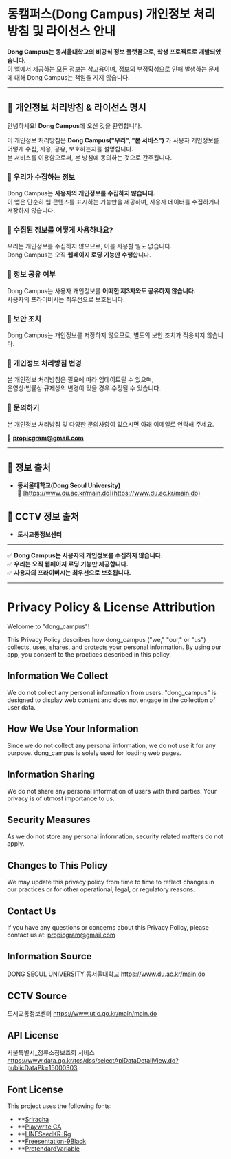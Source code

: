 # 동캠퍼스(Dong Campus) 개인정보 처리방침 및 라이선스 안내

**Dong Campus는 동서울대학교의 비공식 정보 플랫폼으로, 학생 프로젝트로 개발되었습니다.**  
이 앱에서 제공하는 모든 정보는 참고용이며, 정보의 부정확성으로 인해 발생하는 문제에 대해 Dong Campus는 책임을 지지 않습니다.

---

## 📜 개인정보 처리방침 & 라이선스 명시

안녕하세요! **Dong Campus**에 오신 것을 환영합니다.  

이 개인정보 처리방침은 **Dong Campus("우리", "본 서비스")** 가 사용자 개인정보를 어떻게 수집, 사용, 공유, 보호하는지를 설명합니다.  
본 서비스를 이용함으로써, 본 방침에 동의하는 것으로 간주됩니다.

### 📌 우리가 수집하는 정보
Dong Campus는 **사용자의 개인정보를 수집하지 않습니다.**  
이 앱은 단순히 웹 콘텐츠를 표시하는 기능만을 제공하며, 사용자 데이터를 수집하거나 저장하지 않습니다.

### 📌 수집된 정보를 어떻게 사용하나요?
우리는 개인정보를 수집하지 않으므로, 이를 사용할 일도 없습니다.  
Dong Campus는 오직 **웹페이지 로딩 기능만 수행**합니다.

### 📌 정보 공유 여부
Dong Campus는 사용자 개인정보를 **어떠한 제3자와도 공유하지 않습니다.**  
사용자의 프라이버시는 최우선으로 보호됩니다.

### 📌 보안 조치
Dong Campus는 개인정보를 저장하지 않으므로, 별도의 보안 조치가 적용되지 않습니다.

### 📌 개인정보 처리방침 변경
본 개인정보 처리방침은 필요에 따라 업데이트될 수 있으며,  
운영상·법률상·규제상의 변경이 있을 경우 수정될 수 있습니다.

### 📌 문의하기
본 개인정보 처리방침 및 다양한 문의사항이 있으시면 아래 이메일로 연락해 주세요.  

📩 **propicgram@gmail.com**

---

## 📖 정보 출처
- **동서울대학교(Dong Seoul University)**  
  🔗 [https://www.du.ac.kr/main.do](https://www.du.ac.kr/main.do)

## 🎥 CCTV 정보 출처
- **도시교통정보센터**

---

✅ **Dong Campus는 사용자의 개인정보를 수집하지 않습니다.**  
✅ **우리는 오직 웹페이지 로딩 기능만 제공합니다.**  
✅ **사용자의 프라이버시는 최우선으로 보호됩니다.**  

---


# Privacy Policy & License Attribution

Welcome to "dong_campus"!

This Privacy Policy describes how dong_campus ("we," "our," or "us") collects, uses, shares, and protects your personal information. By using our app, you consent to the practices described in this policy.

## Information We Collect

We do not collect any personal information from users. "dong_campus" is designed to display web content and does not engage in the collection of user data.

## How We Use Your Information

Since we do not collect any personal information, we do not use it for any purpose. dong_campus is solely used for loading web pages.

## Information Sharing

We do not share any personal information of users with third parties. Your privacy is of utmost importance to us.

## Security Measures

As we do not store any personal information, security related matters do not apply.

## Changes to This Policy

We may update this privacy policy from time to time to reflect changes in our practices or for other operational, legal, or regulatory reasons.

## Contact Us

If you have any questions or concerns about this Privacy Policy, please contact us at:
propicgram@gmail.com


## Information Source
DONG SEOUL UNIVERSITY
동서울대학교
https://www.du.ac.kr/main.do

## CCTV Source
도시교통정보센터
https://www.utic.go.kr/main/main.do

## API License
서울특별시_정류소정보조회 서비스
https://www.data.go.kr/tcs/dss/selectApiDataDetailView.do?publicDataPk=15000303

## Font License

This project uses the following fonts:

- **[Sriracha](https://fonts.google.com/specimen/Sriracha)
- **[Playwrite CA](https://fonts.google.com/specimen/Playwrite+CA)
- **[LINESeedKR-Rg](https://seed.line.me/index_kr.html)
- **[Freesentation-9Black](https://freesentation.blog/)
- **[PretendardVariable](https://cactus.tistory.com/306)


